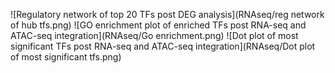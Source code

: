 ![Regulatory network of top 20 TFs post DEG analysis](RNAseq/reg network of hub tfs.png)
![GO enrichment plot of enriched TFs post RNA-seq and ATAC-seq integration](RNAseq/Go enrichment.png)
![Dot plot of most significant TFs post RNA-seq and ATAC-seq integration](RNAseq/Dot plot of most significant tfs.png)
